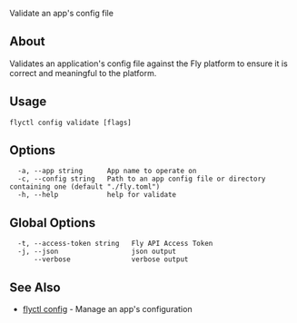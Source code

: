 <p class="font-medium tracking-tight text-gray-400 text-lg -mt-4 mb-9 pb-5 border-b">
  Validate an app's config file
</p>

## About

Validates an application's config file against the Fly platform to
ensure it is correct and meaningful to the platform.

## Usage

~~~
flyctl config validate [flags]
~~~

## Options

~~~
  -a, --app string      App name to operate on
  -c, --config string   Path to an app config file or directory containing one (default "./fly.toml")
  -h, --help            help for validate
~~~

## Global Options

~~~
  -t, --access-token string   Fly API Access Token
  -j, --json                  json output
      --verbose               verbose output
~~~

## See Also

* [flyctl config](/docs/flyctl/config/)	 - Manage an app's configuration

